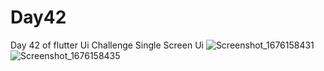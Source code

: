 # Day42

Day 42 of flutter Ui Challenge
Single Screen Ui
![Screenshot_1676158431](https://user-images.githubusercontent.com/66890167/218285529-651d00dd-1157-4a95-b259-8136e2c0c716.png)
![Screenshot_1676158435](https://user-images.githubusercontent.com/66890167/218285531-a5fd6d59-b74b-4c24-b675-c86190b94b82.png)
